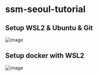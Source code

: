# ssm-seoul-tutorial

## Setup WSL2 & Ubuntu & Git

![image](https://user-images.githubusercontent.com/18493980/161285593-b5c44de9-7a3f-4670-a43e-a11077e292ad.png)


## Setup docker with WSL2
![image](https://user-images.githubusercontent.com/18493980/161288533-beea8931-bfd5-4c14-a35e-1bdfe0d95ccc.png)
